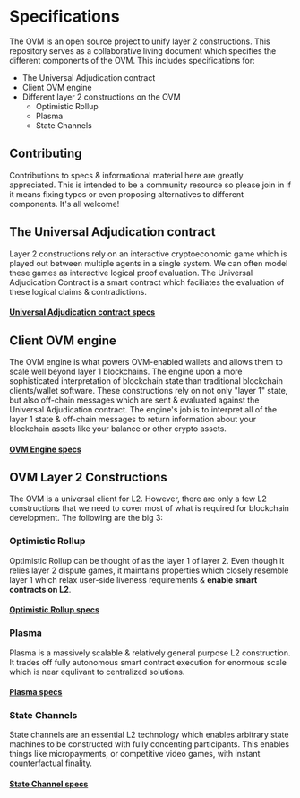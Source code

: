 # Specifications
The OVM is an open source project to unify layer 2 constructions. This repository serves as a collaborative living document which specifies the different components of the OVM. This includes specifications for:

- The Universal Adjudication contract
- Client OVM engine
- Different layer 2 constructions on the OVM
  - Optimistic Rollup
  - Plasma
  - State Channels

## Contributing
Contributions to specs & informational material here are greatly appreciated. This is intended to be a community resource so please join in if it means fixing typos or even proposing alternatives to different components. It's all welcome!

## The Universal Adjudication contract
Layer 2 constructions rely on an interactive cryptoeconomic game which is played out between multiple agents in a single system. We can often model these games as interactive logical proof evaluation. The Universal Adjudication Contract is a smart contract which faciliates the evaluation of these logical claims & contradictions.

#### [Universal Adjudication contract specs]()

## Client OVM engine
The OVM engine is what powers OVM-enabled wallets and allows them to scale well beyond layer 1 blockchains. The engine upon a more sophisticated interpretation of blockchain state than traditional blockchain clients/wallet software. These constructions rely on not only "layer 1" state, but also off-chain messages which are sent & evaluated against the Universal Adjudication contract. The engine's job is to interpret all of the layer 1 state & off-chain messages to return information about your blockchain assets like your balance or other crypto assets.

#### [OVM Engine specs]()

## OVM Layer 2 Constructions
The OVM is a universal client for L2. However, there are only a few L2 constructions that we need to cover most of what is required for blockchain development. The following are the big 3:

### Optimistic Rollup
Optimistic Rollup can be thought of as the layer 1 of layer 2. Even though it relies layer 2 dispute games, it maintains properties which closely resemble layer 1 which relax user-side liveness requirements & **enable smart contracts on L2**.

#### [Optimistic Rollup specs]()

### Plasma
Plasma is a massively scalable & relatively general purpose L2 construction. It trades off fully autonomous smart contract execution for enormous scale which is near equlivant to centralized solutions.

#### [Plasma specs]()

### State Channels
State channels are an essential L2 technology which enables arbitrary state machines to be constructed with fully concenting participants. This enables things like micropayments, or competitive video games, with instant counterfactual finality.

#### [State Channel specs]()
